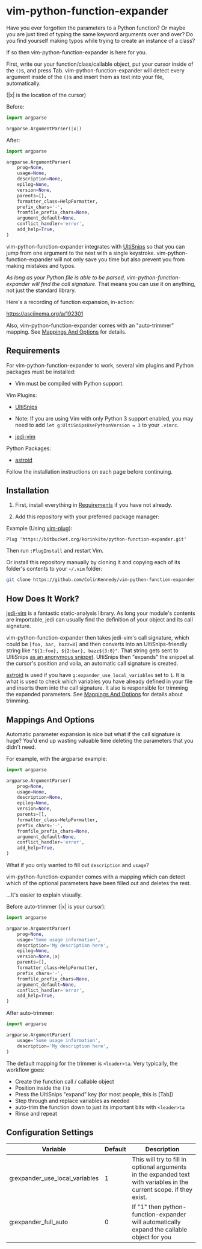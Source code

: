 # vim-python-function-expander
Have you ever forgotten the parameters to a Python function?
Or maybe you are just tired of typing the same keyword arguments over and over?
Do you find yourself making typos while trying to create an instance of a class?

If so then vim-python-function-expander is here for you.

First, write our your function/class/callable object, put your cursor inside
of the `()`s, and press Tab. vim-python-function-expander will detect every
argument inside of the `()`s and insert them as text into your file, automatically.

(|x| is the location of the cursor)

Before:

```python
import argparse

argparse.ArgumentParser(|x|)
```

After:

```python
import argparse

argparse.ArgumentParser(
    prog=None,
    usage=None,
    description=None,
    epilog=None,
    version=None,
    parents=[],
    formatter_class=HelpFormatter,
    prefix_chars='-',
    fromfile_prefix_chars=None,
    argument_default=None,
    conflict_handler='error',
    add_help=True,
)
```

vim-python-function-expander integrates with
[UltiSnips](https://github.com/SirVer/ultisnips) so that you can jump from one
argument to the next with a single keystroke. vim-python-function-expander will
not only save you time but also prevent you from making mistakes and typos.

*As long as your Python file is able to be parsed, vim-python-function-expander
will find the call signature*. That means you can use it on anything, not just
the standard library.

Here's a recording of function expansion, in-action:

https://asciinema.org/a/192301

Also, vim-python-function-expander comes with an "auto-trimmer" mapping. See
[Mappings And Options](#Mappings-And-Options) for details.


## Requirements
For vim-python-function-expander to work, several vim plugins and Python
packages must be installed:

- Vim must be compiled with Python support.

Vim Plugins:
- [UltiSnips](https://github.com/SirVer/ultisnips)
 - Note: If you are using Vim with only Python 3 support enabled, you may need
   to add `let g:UltiSnipsUsePythonVersion = 3` to your `.vimrc`.

- [jedi-vim](https://github.com/davidhalter/jedi-vim)

Python Packages:
- [astroid](https://pypi.org/project/astroid/)

Follow the installation instructions on each page before continuing.


## Installation
1. First, install everything in [Requirements](#Requirements) if you have not already.

2. Add this repository with your preferred package manager:

Example (Using [vim-plug](https://github.com/junegunn/vim-plug)):
```vim
Plug 'https://bitbucket.org/korinkite/python-function-expander.git'
```
Then run `:PlugInstall` and restart Vim.


Or install this repository manually by cloning it and copying each of its
folder's contents to your `~/.vim` folder:

```bash
git clone https://github.com/ColinKennedy/vim-python-function-expander.git
```

## How Does It Work?
[jedi-vim](https://github.com/davidhalter/jedi-vim) is a fantastic
static-analysis library. As long your module's contents are importable, jedi
can usually find the definition of your object and its call signature.

vim-python-function-expander then takes jedi-vim's call signature, which
could be `[foo, bar, bazz=8]` and then converts into an UltiSnips-friendly
string like `"${1:foo}, ${2:bar}, bazz${3:8}"`. That string gets sent to UltiSnips
[as an anonymous snippet](https://github.com/SirVer/ultisnips/blob/master/pythonx/UltiSnips/snippet_manager.py#L222).
UltiSnips then "expands" the snippet at the cursor's position and voila,
an automatic call signature is created.

[astroid](https://pypi.org/project/astroid/) is used if you have
`g:expander_use_local_variables` set to `1`. It is what is used to check
which variables you have already defined in your file and inserts them into the
call signature. It also is responsible for trimming the expanded parameters.
See [Mappings And Options](#Mappings-And-Options) for details about trimming.


## Mappings And Options
Automatic parameter expansion is nice but what if the call signature is huge?
You'd end up wasting valuable time deleting the parameters that you didn't need.

For example, with the argparse example:

```python
import argparse

argparse.ArgumentParser(
    prog=None,
    usage=None,
    description=None,
    epilog=None,
    version=None,
    parents=[],
    formatter_class=HelpFormatter,
    prefix_chars='-',
    fromfile_prefix_chars=None,
    argument_default=None,
    conflict_handler='error',
    add_help=True,
)
```

What if you only wanted to fill out `description` and `usage`?

vim-python-function-expander comes with a mapping which can detect which of the
optional parameters have been filled out and deletes the rest.

...It's easier to explain visually.

Before auto-trimmer (|x| is your cursor):

```python
import argparse

argparse.ArgumentParser(
    prog=None,
    usage='Some usage information',
    description='My description here',
    epilog=None,
    version=None,|x|
    parents=[],
    formatter_class=HelpFormatter,
    prefix_chars='-',
    fromfile_prefix_chars=None,
    argument_default=None,
    conflict_handler='error',
    add_help=True,
)
```

After auto-trimmer:

```python
import argparse

argparse.ArgumentParser(
    usage='Some usage information',
    description='My description here',
)
```

The default mapping for the trimmer is `<leader>ta`. Very typically, the
workflow goes:

- Create the function call / callable object
- Position inside the `()`s
- Press the UltiSnips "expand" key (for most people, this is [Tab])
- Step through and replace variables as needed
- auto-trim the function down to just its important bits with `<leader>ta`
- Rinse and repeat


## Configuration Settings

|            Variable             | Default  |                                                     Description                                                      |
|---------------------------------|----------|----------------------------------------------------------------------------------------------------------------------|
| g:expander_use_local_variables  |       1  | This will try to fill in optional arguments in the expanded text with variables in the current scope. if they exist. |
| g:expander_full_auto            |       0  | If "1" then python-function-expander will automatically expand the callable object for you                           |
